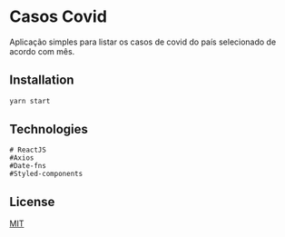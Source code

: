 
# Casos Covid

Aplicação simples para listar os casos de covid do país selecionado de acordo com mês.

## Installation



```bash
yarn start
```

## Technologies

```javacript
# ReactJS
#Axios
#Date-fns
#Styled-components
```



## License
[MIT](https://choosealicense.com/licenses/mit/)